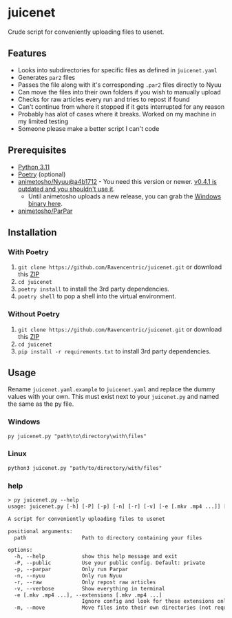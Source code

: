 # juicenet

Crude script for conveniently uploading files to usenet.

## Features

- Looks into subdirectories for specific files as defined in `juicenet.yaml`
- Generates `par2` files
- Passes the file along with it's corresponding `.par2` files directly to Nyuu
- Can move the files into their own folders if you wish to manually upload
- Checks for raw articles every run and tries to repost if found
- Can't continue from where it stopped if it gets interrupted for any reason
- Probably has alot of cases where it breaks. Worked on my machine in my limited testing
- Someone please make a better script I can't code

## Prerequisites

- [Python 3.11](https://www.python.org/downloads/)
- [Poetry](https://python-poetry.org/docs/#installing-with-the-official-installer) (optional)
- [animetosho/Nyuu@a4b1712](https://github.com/animetosho/Nyuu/commit/a4b1712d77faeacaae114c966c238773acc534fb) - You need this version or newer. [v0.4.1 is outdated and you shouldn't use it](https://github.com/animetosho/Nyuu/releases/tag/v0.4.1).
  - Until animetosho uploads a new release, you can grab the [Windows binary here](https://github.com/Ravencentric/Nyuu/actions/runs/6051631932).
- [animetosho/ParPar](https://github.com/animetosho/ParPar)

## Installation

### With Poetry

1. `git clone https://github.com/Ravencentric/juicenet.git` or download this [ZIP](https://github.com/Ravencentric/juicenet/archive/refs/heads/main.zip)
2. `cd juicenet`
3. `poetry install` to install the 3rd party dependencies.
4. `poetry shell` to pop a shell into the virtual environment.

### Without Poetry

1. `git clone https://github.com/Ravencentric/juicenet.git` or download this [ZIP](https://github.com/Ravencentric/juicenet/archive/refs/heads/main.zip)
2. `cd juicenet`
3. `pip install -r requirements.txt` to install 3rd party dependencies.

## Usage

Rename `juicenet.yaml.example` to `juicenet.yaml` and replace the dummy values with your own. This must exist next to your `juicenet.py` and named the same as the py file.

### Windows

```txt
py juicenet.py "path\to\directory\with\files"
```

### Linux

```txt
python3 juicenet.py "path/to/directory/with/files"
```

### help

```txt
> py juicenet.py --help
usage: juicenet.py [-h] [-P] [-p] [-n] [-r] [-v] [-e [.mkv .mp4 ...]] [-m] path

A script for conveniently uploading files to usenet

positional arguments:
  path                  Path to directory containing your files

options:
  -h, --help            show this help message and exit
  -P, --public          Use your public config. Default: private
  -p, --parpar          Only run Parpar
  -n, --nyuu            Only run Nyuu
  -r, --raw             Only repost raw articles
  -v, --verbose         Show everything in terminal
  -e [.mkv .mp4 ...], --extensions [.mkv .mp4 ...]
                        Ignore config and look for these extensions only
  -m, --move            Move files into their own directories (not required)
```
